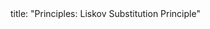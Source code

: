 <frontmatter>
title: "Principles: Liskov Substitution Principle"
</frontmatter>

<include src="unit-inPage-asFlat.md" boilerplate />